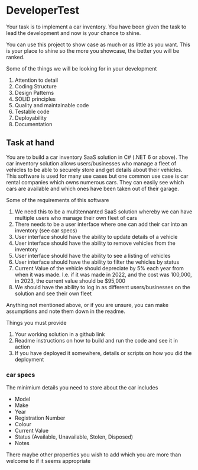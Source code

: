 # DeveloperTest

Your task is to implement a car inventory. You have been given the task to lead the development and now is your chance to shine. 

You can use this project to show case as much or as little as you want. This is your place to shine so the more you showcase, the better you will be ranked.

Some of the things we will be looking for in your development

1. Attention to detail
2. Coding Structure
3. Design Patterns
4. SOLID principles
5. Quality and maintainable code
6. Testable code
7. Deployability
8. Documentation

## Task at hand

You are to build a car inventory SaaS solution in C# (.NET 6 or above). The car inventory solution allows users/businesses who manage a fleet of vehicles to be able to securely store and get details about their vehicles. This software is used for many use cases but one common use case is car rental companies which owns numerous cars. They can easily see which cars are available and which ones have been taken out of their garage.

Some of the requirements of this software

1. We need this to be a multitennanted SaaS solution whereby we can have multiple users who manage their own fleet of cars
2. There needs to be a user interface where one can add their car into an inventory (see car specs)
3. User interface should have the ability to update details of a vehicle
4. User interface should have the ability to remove vehicles from the inventory
5. User interface should have the ability to see a listing of vehicles
6. User interface should have the ability to filter the vehicles by status
7. Current Value of the vehicle should depreciate by 5% each year from when it was made. I.e. if it was made in 2022, and the cost was 100,000, in 2023, the current value should be $95,000
8. We should have the ability to log in as different users/businesses on the solution and see their own fleet

Anything not mentioned above, or if you are unsure, you can make assumptions and note them down in the readme.

Things you must provide

1. Your working solution in a github link
2. Readme instructions on how to build and run the code and see it in action
3. If you have deployed it somewhere, details or scripts on how you did the deployment

### car specs

The minimium details you need to store about the car includes
- Model
- Make
- Year
- Registration Number
- Colour
- Current Value
- Status (Available, Unavailable, Stolen, Disposed)
- Notes

There maybe other properties you wish to add which you are more than welcome to if it seems appropriate

